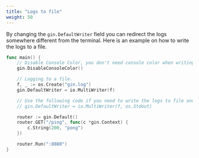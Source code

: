 ```yaml
---
title: "Logs to file"
weight: 50
---
```

By changing the `gin.DefaultWriter` field you can redirect the logs somewhere
different from the terminal. Here is an example on how to write the logs to a file.

```go
func main() {
	// Disable Console Color, you don't need console color when writing the logs to file.
	gin.DisableConsoleColor()

	// Logging to a file.
	f, _ := os.Create("gin.log")
	gin.DefaultWriter = io.MultiWriter(f)

	// Use the following code if you need to write the logs to file and console at the same time.
	// gin.DefaultWriter = io.MultiWriter(f, os.Stdout)

	router := gin.Default()
	router.GET("/ping", func(c *gin.Context) {
		c.String(200, "pong")
	})

	router.Run(":8080")
}
```
